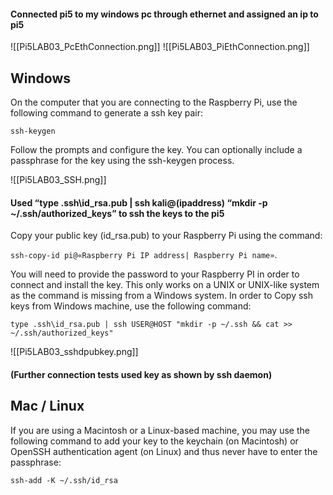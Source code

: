 #### Connected pi5 to my windows pc through ethernet and assigned an ip to pi5
![[Pi5LAB03_PcEthConnection.png]]
![[Pi5LAB03_PiEthConnection.png]]
## Windows
On the computer that you are connecting to the Raspberry Pi, use the following command to generate a ssh key pair:

`ssh-keygen`

Follow the prompts and configure the key. You can optionally include a passphrase for the key using the ssh-keygen process.

![[Pi5LAB03_SSH.png]]
#### Used “type .ssh\id_rsa.pub | ssh kali@(ipaddress) “mkdir -p ~/.ssh/authorized_keys” to ssh the keys to the pi5

Copy your public key (id_rsa.pub) to your Raspberry Pi using the command:

`ssh-copy-id pi@«Raspberry Pi IP address| Raspberry Pi name»`.

You will need to provide the password to your Raspberry PI in order to connect and install the key. This only works on a UNIX or UNIX-like system as the command is missing from a Windows system. In order to Copy ssh keys from Windows machine, use the following command:

`type .ssh\id_rsa.pub | ssh USER@HOST "mkdir -p ~/.ssh && cat >> ~/.ssh/authorized_keys"`

![[Pi5LAB03_sshdpubkey.png]]
#### (Further connection tests used key as shown by ssh daemon)
## Mac / Linux

If you are using a Macintosh or a Linux-based machine, you may use the following command to add your key to the keychain (on Macintosh) or OpenSSH authentication agent (on Linux) and thus never have to enter the passphrase:

`ssh-add -K ~/.ssh/id_rsa`